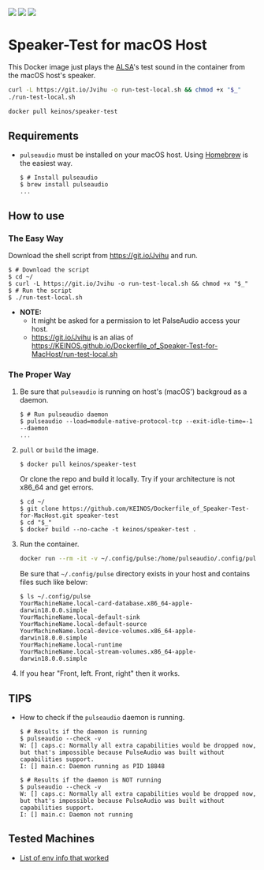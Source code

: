 [![](https://images.microbadger.com/badges/image/keinos/speaker-test.svg)](https://microbadger.com/images/keinos/speaker-test "View image details on microbadger.com")
[![](https://img.shields.io/docker/cloud/automated/keinos/speaker-test)](https://hub.docker.com/r/keinos/speaker-test "View on Docker Hub")
[![](https://img.shields.io/docker/cloud/build/keinos/speaker-test)](https://hub.docker.com/r/keinos/speaker-test/builds "View on Docker Hub")

# Speaker-Test for macOS Host

This Docker image just plays the [ALSA](https://en.wikipedia.org/wiki/Advanced_Linux_Sound_Architecture)'s test sound in the container from the macOS host's speaker.

```bash
curl -L https://git.io/Jvihu -o run-test-local.sh && chmod +x "$_"
./run-test-local.sh
```

```bash
docker pull keinos/speaker-test
```

## Requirements

- `pulseaudio` must be installed on your macOS host. Using [Homebrew](https://brew.sh/) is the easiest way.

    ```shellsession
    $ # Install pulseaudio
    $ brew install pulseaudio
    ...
    ```

## How to use

### The Easy Way

Download the shell script from https://git.io/Jvihu and run.

```shellsession
$ # Download the script
$ cd ~/
$ curl -L https://git.io/Jvihu -o run-test-local.sh && chmod +x "$_"
$ # Run the script
$ ./run-test-local.sh
```

- **NOTE:** 
  - It might be asked for a permission to let PalseAudio access your host.
  - https://git.io/Jvihu is an alias of https://KEINOS.github.io/Dockerfile_of_Speaker-Test-for-MacHost/run-test-local.sh

### The Proper Way

1. Be sure that `pulseaudio` is running on host's (macOS') backgroud as a daemon.

    ```shellsession
    $ # Run pulseaudio daemon
    $ pulseaudio --load=module-native-protocol-tcp --exit-idle-time=-1 --daemon
    ...
    ```

2. `pull` or `build` the image.

    ```shellsession
    $ docker pull keinos/speaker-test
    ```

    Or clone the repo and build it locally. Try if your architecture is not x86_64 and get errors.

    ```shellsession
    $ cd ~/
    $ git clone https://github.com/KEINOS/Dockerfile_of_Speaker-Test-for-MacHost.git speaker-test
    $ cd "$_"
    $ docker build --no-cache -t keinos/speaker-test .
    ```

3. Run the container.

    ```bash
    docker run --rm -it -v ~/.config/pulse:/home/pulseaudio/.config/pulse keinos/speaker-test
    ```

    Be sure that `~/.config/pulse` directory exists in your host and contains files such like below:

    ```shellsession
    $ ls ~/.config/pulse
    YourMachineName.local-card-database.x86_64-apple-darwin18.0.0.simple
    YourMachineName.local-default-sink
    YourMachineName.local-default-source
    YourMachineName.local-device-volumes.x86_64-apple-darwin18.0.0.simple
    YourMachineName.local-runtime
    YourMachineName.local-stream-volumes.x86_64-apple-darwin18.0.0.simple
    ```

3. If you hear "Front, left. Front, right" then it works.

## TIPS

- How to check if the `pulseaudio` daemon is running.

    ```shellsession
    $ # Results if the daemon is running
    $ pulseaudio --check -v
    W: [] caps.c: Normally all extra capabilities would be dropped now, but that's impossible because PulseAudio was built without capabilities support.
    I: [] main.c: Daemon running as PID 18848

    $ # Results if the daemon is NOT running
    $ pulseaudio --check -v
    W: [] caps.c: Normally all extra capabilities would be dropped now, but that's impossible because PulseAudio was built without capabilities support.
    I: [] main.c: Daemon not running
    ```

## Tested Machines

- [List of env info that worked](https://github.com/KEINOS/Dockerfile_of_Speaker-Test-for-MacHost/issues/1)
